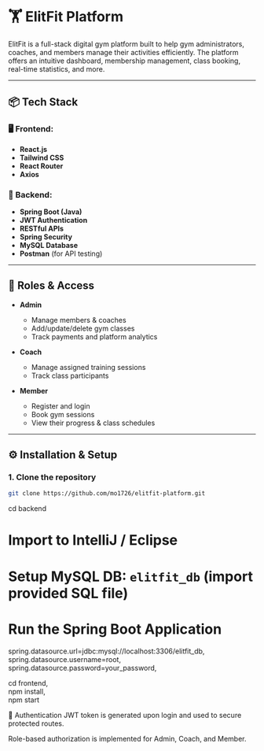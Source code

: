 # 🏋️ ElitFit Platform

ElitFit is a full-stack digital gym platform built to help gym administrators, coaches, and members manage their activities efficiently. The platform offers an intuitive dashboard, membership management, class booking, real-time statistics, and more.

---

## 📦 Tech Stack

### 🖥️ Frontend:
- **React.js**
- **Tailwind CSS**
- **React Router**
- **Axios**

### 🔧 Backend:
- **Spring Boot (Java)**
- **JWT Authentication**
- **RESTful APIs**
- **Spring Security**
- **MySQL Database**
- **Postman** (for API testing)

---

## 👥 Roles & Access

- **Admin**
  - Manage members & coaches
  - Add/update/delete gym classes
  - Track payments and platform analytics

- **Coach**
  - Manage assigned training sessions
  - Track class participants

- **Member**
  - Register and login
  - Book gym sessions
  - View their progress & class schedules

---



## ⚙️ Installation & Setup

### 1. Clone the repository

```bash
git clone https://github.com/mo1726/elitfit-platform.git
```

cd backend

# Import to IntelliJ / Eclipse
# Setup MySQL DB: `elitfit_db` (import provided SQL file)
# Run the Spring Boot Application





spring.datasource.url=jdbc:mysql://localhost:3306/elitfit_db,       
spring.datasource.username=root,      
spring.datasource.password=your_password,




cd frontend,      
npm install,       
npm start




🔐 Authentication
JWT token is generated upon login and used to secure protected routes.

Role-based authorization is implemented for Admin, Coach, and Member.

